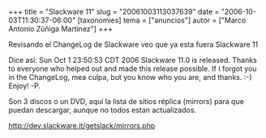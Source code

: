 +++
title = "Slackware 11"
slug = "20061003113037639"
date = "2006-10-03T11:30:37-06:00"
[taxonomies]
tema = ["anuncios"]
autor = ["Marco Antonio Zúñiga Martínez"]
+++

Revisando el ChangeLog de Slackware veo que ya esta fuera Slackware 11

Dice así: Sun Oct 1 23:50:53 CDT 2006 Slackware 11.0 is released. Thanks
to everyone who helped out and made this release possible. If I forgot
you in the ChangeLog, mea culpa, but you know who you are, and thanks.
:-) Enjoy! -P.

Son 3 discos o un DVD, aquí la lista de sitios réplica (mirrors) para
que puedan descargar, aunque no todos estan actualizados.

<a href="http://dev.slackware.it/getslack/mirrors.php">http://dev.slackware.it/getslack/mirrors.php</a>

